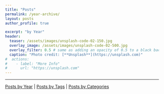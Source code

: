 ```yaml
---
title: "Posts"
permalink: /year-archive/
layout: posts
author_profile: true

excerpt: "by Year"
header:
  teaser: /assets/images/unsplash-code-02-150.jpg
  overlay_image: /assets/images/unsplash-code-02-500.jpg
  overlay_filter: 0.5 # same as adding an opacity of 0.5 to a black background
  caption: "Photo credit: [**Unsplash**](https://unsplash.com)"
#  actions:
#    - label: "More Info"
#      url: "https://unsplash.com"
---
```

---

[Posts by Year](/blog/year-archive/) | [Posts by Tags](/blog/tags/) | [Posts by Categories](/blog/categories/)
